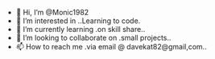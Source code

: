 - 👋 Hi, I’m @Monic1982
- 👀 I’m interested in ..Learning to code.
- 🌱 I’m currently learning .on skill share..
- 💞️ I’m looking to collaborate on .small projects..
- 📫 How to reach me .via email @ davekat82@gmail,com..

<!---
Monic1982/Monic1982 is a ✨ special ✨ repository because its `README.md` (this file) appears on your GitHub profile.
You can click the Preview link to take a look at your changes.
--->
